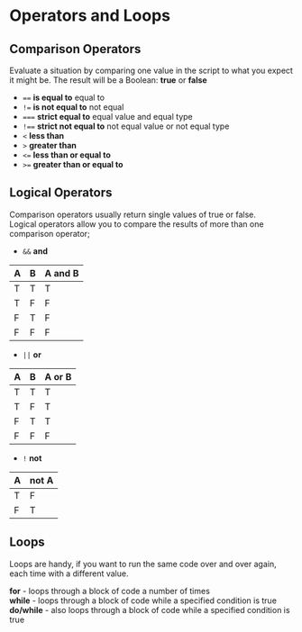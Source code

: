 # Operators and Loops

## Comparison Operators
Evaluate a situation by comparing one value in the script to what you expect it might be. The result will be a Boolean: **true** or **false**

* `==` **is equal to** equal to
* `!=` **is not equal to** not equal
* `===` **strict equal to** equal value and equal type
* `!==` **strict not equal to** not equal value or not equal type
* `<` **less than**
* `>` **greater than**
* `<=` **less than or equal to**
* `>=` **greater than or equal to**

## Logical Operators
Comparison operators usually return single values of true or false. <br/>
Logical operators allow you to compare the results of more than one comparison operator;

* `&&` **and**

| A | B | A and B |
| -- | -- | -- |
| T | T | T |
| T | F | F |
| F | T | F |
| F | F | F |

* `||` **or**

| A | B | A or B |
| -- | -- | -- |
| T | T | T |
| T | F | T |
| F | T | T |
| F | F | F |

* `!` **not**

| A | not A |
| -- | -- |
| T | F |
| F | T |

## Loops
Loops are handy, if you want to run the same code over and over again, each time with a different value.

**for** - loops through a block of code a number of times <br/>
**while** - loops through a block of code while a specified condition is true <br/>
**do/while** - also loops through a block of code while a specified condition is true
